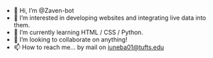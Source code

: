 - 👋 Hi, I’m @Zaven-bot
- 👀 I’m interested in developing websites and integrating live data into them.
- 🌱 I’m currently learning HTML / CSS / Python.
- 💞️ I’m looking to collaborate on anything!
- 📫 How to reach me... by mail on iuneba01@tufts.edu

<!---
Zaven-bot/Zaven-bot is a ✨ special ✨ repository because its `README.md` (this file) appears on your GitHub profile.
You can click the Preview link to take a look at your changes.
--->
